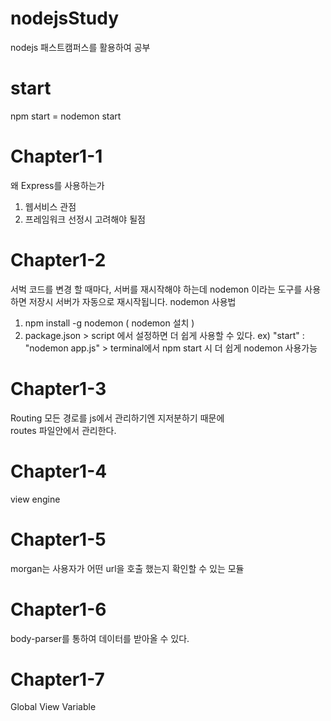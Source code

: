 # nodejsStudy
nodejs 패스트캠퍼스를 활용하여 공부

# start
npm start = nodemon start

# Chapter1-1
왜 Express를 사용하는가
  1. 웹서비스 관점 
  2. 프레임워크 선정시 고려해야 될점 
# Chapter1-2
서벅 코드를 변경 할 때마다, 서버를 재시작해야 하는데 nodemon 이라는 도구를 사용하면 저장시 서버가 자동으로 재시작됩니다.
nodemon 사용법
  1. npm install -g nodemon ( nodemon 설치 )
  2. package.json > script 에서 설정하면 더 쉽게 사용할 수 있다.
  ex) "start" : "nodemon app.js"  >  terminal에서 npm start 시 더 쉽게 nodemon 사용가능 
# Chapter1-3
Routing 모든 경로를 js에서 관리하기엔 지저분하기 때문에  
routes 파일안에서 관리한다.
# Chapter1-4
view engine
# Chapter1-5
morgan는 사용자가 어떤 url을 호출 했는지 확인할 수 있는 모듈
# Chapter1-6
body-parser를 통하여 데이터를 받아올 수 있다.
# Chapter1-7
Global View Variable

